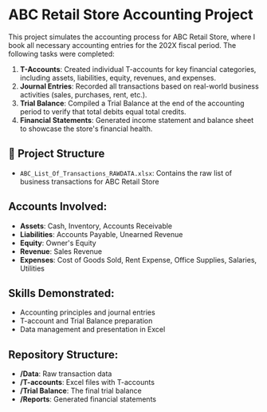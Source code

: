 # ABC Retail Store Accounting Project


This project simulates the accounting process for ABC Retail Store, where I book all necessary accounting entries for the 202X fiscal period. The following tasks were completed:

1. **T-Accounts**: Created individual T-accounts for key financial categories, including assets, liabilities, equity, revenues, and expenses.
2. **Journal Entries**: Recorded all transactions based on real-world business activities (sales, purchases, rent, etc.).
3. **Trial Balance**: Compiled a Trial Balance at the end of the accounting period to verify that total debits equal total credits.
4. **Financial Statements**: Generated income statement and balance sheet to showcase the store's financial health.

## 📁 Project Structure

- `ABC_List_Of_Transactions_RAWDATA.xlsx`: Contains the raw list of business transactions for ABC Retail Store


## Accounts Involved:
- **Assets**: Cash, Inventory, Accounts Receivable
- **Liabilities**: Accounts Payable, Unearned Revenue
- **Equity**: Owner's Equity
- **Revenue**: Sales Revenue
- **Expenses**: Cost of Goods Sold, Rent Expense, Office Supplies, Salaries, Utilities

## Skills Demonstrated:
- Accounting principles and journal entries
- T-account and Trial Balance preparation
- Data management and presentation in Excel

## Repository Structure:
- **/Data**: Raw transaction data
- **/T-accounts**: Excel files with T-accounts
- **/Trial Balance**: The final trial balance
- **/Reports**: Generated financial statements
